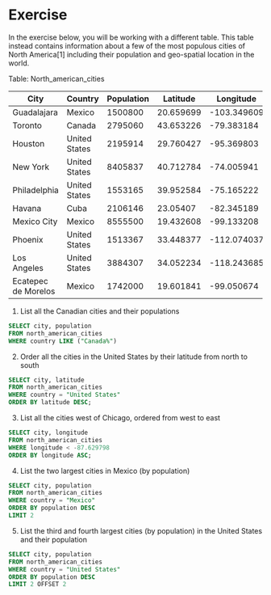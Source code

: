 # Exercise
In the exercise below, you will be working with a different table. This table instead contains information about a few of the most populous cities of North America[1] including their population and geo-spatial location in the world.

Table: North_american_cities

| City                  | Country        | Population | Latitude  | Longitude   |
|-----------------------|----------------|------------|-----------|-------------|
| Guadalajara           | Mexico         | 1500800    | 20.659699 | -103.349609 |
| Toronto               | Canada         | 2795060    | 43.653226 | -79.383184  |
| Houston               | United States  | 2195914    | 29.760427 | -95.369803  |
| New York              | United States  | 8405837    | 40.712784 | -74.005941  |
| Philadelphia          | United States  | 1553165    | 39.952584 | -75.165222  |
| Havana                | Cuba           | 2106146    | 23.05407  | -82.345189  |
| Mexico City           | Mexico         | 8555500    | 19.432608 | -99.133208  |
| Phoenix               | United States  | 1513367    | 33.448377 | -112.074037 |
| Los Angeles           | United States  | 3884307    | 34.052234 | -118.243685 |
| Ecatepec de Morelos   | Mexico         | 1742000    | 19.601841 | -99.050674  |

1. List all the Canadian cities and their populations
```sql
SELECT city, population 
FROM north_american_cities
WHERE country LIKE ("Canada%")
```
2. Order all the cities in the United States by their latitude from north to south
```sql
SELECT city, latitude 
FROM north_american_cities
WHERE country = "United States"
ORDER BY latitude DESC;
```
3. List all the cities west of Chicago, ordered from west to east
```sql
SELECT city, longitude 
FROM north_american_cities
WHERE longitude < -87.629798
ORDER BY longitude ASC;
```
4. List the two largest cities in Mexico (by population)
```sql
SELECT city, population 
FROM north_american_cities
WHERE country = "Mexico"
ORDER BY population DESC
LIMIT 2
```
5. List the third and fourth largest cities (by population) in the United States and their population
```sql
SELECT city, population 
FROM north_american_cities
WHERE country = "United States"
ORDER BY population DESC
LIMIT 2 OFFSET 2
```